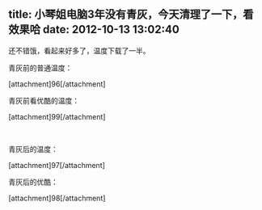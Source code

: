title: 小琴姐电脑3年没有青灰，今天清理了一下，看效果哈
date: 2012-10-13 13:02:40
---

<p>
	还不错饿，看起来好多了，温度下载了一半。
</p>
<p>
	青灰前的普通温度：
</p>
<p>
	[attachment]96[/attachment]
</p>
<p>
	青灰前看优酷的温度：
</p>
<p>
	[attachment]99[/attachment]
</p>
<p>
	<br />
</p>
<p>
	青灰后的温度：
</p>
<p>
	[attachment]97[/attachment]
</p>
<p>
	青灰后的优酷：
</p>
<p>
	[attachment]98[/attachment]
</p>